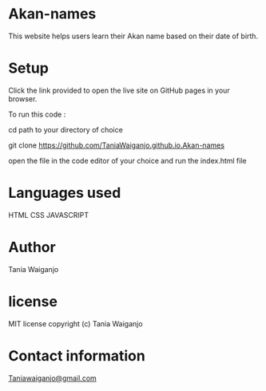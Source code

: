 # Akan-names

This website helps users learn their Akan name based on their date of birth.

# Setup

Click the link provided to open the live site on GitHub pages in your browser.


To run this code :

cd path to your directory of choice

git clone https://github.com/TaniaWaiganjo.github.io.Akan-names

open the file in the code editor of your choice and run the index.html file

# Languages used

HTML
CSS
JAVASCRIPT

# Author

Tania Waiganjo

# license 

MIT license copyright (c) Tania Waiganjo

# Contact information
Taniawaiganjo@gmail.com
